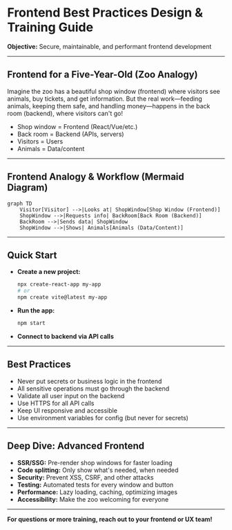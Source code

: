 # Frontend Best Practices Design & Training Guide

**Objective:** Secure, maintainable, and performant frontend development

---

## Frontend for a Five-Year-Old (Zoo Analogy)

Imagine the zoo has a beautiful shop window (frontend) where visitors see animals, buy tickets, and get information. But the real work—feeding animals, keeping them safe, and handling money—happens in the back room (backend), where visitors can't go!

- Shop window = Frontend (React/Vue/etc.)
- Back room = Backend (APIs, servers)
- Visitors = Users
- Animals = Data/content

---

## Frontend Analogy & Workflow (Mermaid Diagram)

```mermaid
graph TD
    Visitor[Visitor] -->|Looks at| ShopWindow[Shop Window (Frontend)]
    ShopWindow -->|Requests info| BackRoom[Back Room (Backend)]
    BackRoom -->|Sends data| ShopWindow
    ShopWindow -->|Shows| Animals[Animals (Data/Content)]
```

---

## Quick Start
- **Create a new project:**
  ```bash
  npx create-react-app my-app
  # or
  npm create vite@latest my-app
  ```
- **Run the app:**
  ```bash
  npm start
  ```
- **Connect to backend via API calls**

---

## Best Practices
- Never put secrets or business logic in the frontend
- All sensitive operations must go through the backend
- Validate all user input on the backend
- Use HTTPS for all API calls
- Keep UI responsive and accessible
- Use environment variables for config (but never for secrets)

---

## Deep Dive: Advanced Frontend
- **SSR/SSG:** Pre-render shop windows for faster loading
- **Code splitting:** Only show what's needed, when needed
- **Security:** Prevent XSS, CSRF, and other attacks
- **Testing:** Automated tests for every window and button
- **Performance:** Lazy loading, caching, optimizing images
- **Accessibility:** Make the zoo welcoming for everyone

---

**For questions or more training, reach out to your frontend or UX team!** 
